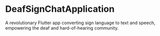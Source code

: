 # DeafSignChatApplication
A revolutionary Flutter app converting sign language to text and speech, empowering the deaf and hard-of-hearing community.

